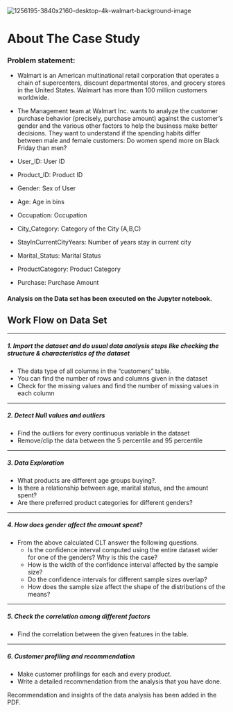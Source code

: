 ![1256195-3840x2160-desktop-4k-walmart-background-image](https://github.com/user-attachments/assets/b35775ee-9d8b-4602-8726-b24420d05864)

# About The Case Study

### Problem statement:
* Walmart is an American multinational retail corporation that operates a chain of
supercenters, discount departmental stores, and grocery stores in the United States.
Walmart has more than 100 million customers worldwide.
* The Management team at Walmart Inc. wants to analyze the customer purchase
behavior (precisely, purchase amount) against the customer’s gender and the various
other factors to help the business make better decisions. They want to understand if the
spending habits differ between male and female customers: Do women spend more on
Black Friday than men?


* User_ID: User ID
* Product_ID: Product ID
* Gender: Sex of User
* Age: Age in bins
* Occupation: Occupation
* City_Category: Category of the City (A,B,C)
* StayInCurrentCityYears: Number of years stay in current city
* Marital_Status: Marital Status
* ProductCategory: Product Category
* Purchase: Purchase Amount


#### Analysis on the Data set has been executed on the Jupyter notebook.



## Work Flow on Data Set

______________________________________________________________________________
##### 1. Import the dataset and do usual data analysis steps like checking the structure & characteristics of the dataset
* The data type of all columns in the “customers” table.
* You can find the number of rows and columns given in the dataset
* Check for the missing values and find the number of missing values in each column

______________________________________________________________________________
##### 2. Detect Null values and outliers
* Find the outliers for every continuous variable in the dataset
* Remove/clip the data between the 5 percentile and 95 percentile

______________________________________________________________________________
##### 3. Data Exploration
* What products are different age groups buying?.
* Is there a relationship between age, marital status, and the amount spent?
* Are there preferred product categories for different genders?
  
______________________________________________________________________________
##### 4. How does gender affect the amount spent?
* From the above calculated CLT answer the following questions.
  * Is the confidence interval computed using the entire dataset wider for one of the genders? Why is this the case?
  * How is the width of the confidence interval affected by the sample size?
  * Do the confidence intervals for different sample sizes overlap?
  * How does the sample size affect the shape of the distributions of the means?


______________________________________________________________________________
##### 5. Check the correlation among different factors
* Find the correlation between the given features in the table.

______________________________________________________________________________
##### 6. Customer profiling and recommendation
* Make customer profilings for each and every product.
* Write a detailed recommendation from the analysis that you have done.

Recommendation and insights of the data analysis has been added in the PDF.

